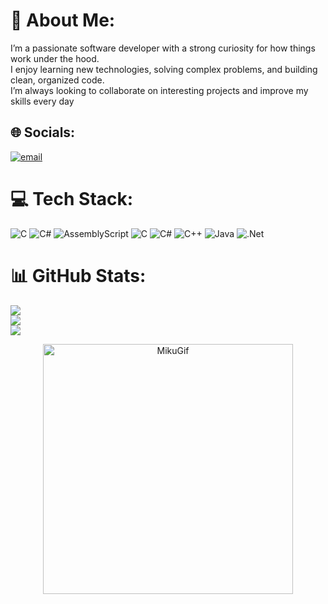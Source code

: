 


# 💫 About Me:
I’m a passionate software developer with a strong curiosity for how things work under the hood.<br>I enjoy learning new technologies, solving complex problems, and building clean, organized code.<br>I’m always looking to collaborate on interesting projects and improve my skills every day


## 🌐 Socials:
[![email](https://img.shields.io/badge/Email-D14836?logo=gmail&logoColor=white)](mailto:diegoocdev@gmail.com) 

# 💻 Tech Stack:
![C](https://img.shields.io/badge/c-%2300599C.svg?style=plastic&logo=c&logoColor=white) ![C#](https://img.shields.io/badge/c%23-%23239120.svg?style=plastic&logo=csharp&logoColor=white) ![AssemblyScript](https://img.shields.io/badge/assembly%20script-%23000000.svg?style=plastic&logo=assemblyscript&logoColor=white) ![C](https://img.shields.io/badge/c-%2300599C.svg?style=plastic&logo=c&logoColor=white) ![C#](https://img.shields.io/badge/c%23-%23239120.svg?style=plastic&logo=csharp&logoColor=white) ![C++](https://img.shields.io/badge/c++-%2300599C.svg?style=plastic&logo=c%2B%2B&logoColor=white) ![Java](https://img.shields.io/badge/java-%23ED8B00.svg?style=plastic&logo=openjdk&logoColor=white) ![.Net](https://img.shields.io/badge/.NET-5C2D91?style=plastic&logo=.net&logoColor=white)
# 📊 GitHub Stats:
![](https://github-readme-stats.vercel.app/api?username=DiegoOC111&theme=rose&hide_border=false&include_all_commits=false&count_private=false)<br/>
![](https://nirzak-streak-stats.vercel.app/?user=DiegoOC111&theme=rose&hide_border=false)<br/>
![](https://github-readme-stats.vercel.app/api/top-langs/?username=DiegoOC111&theme=rose&hide_border=false&include_all_commits=false&count_private=false&layout=compact)

<!-- Proudly created with GPRM ( https://gprm.itsvg.in ) -->

<p align="center">
  <img src="https://github.com/DiegoOC111/DiegoOC111/blob/main/miku%20gift.gif" width="400" alt="MikuGif">
</p>
